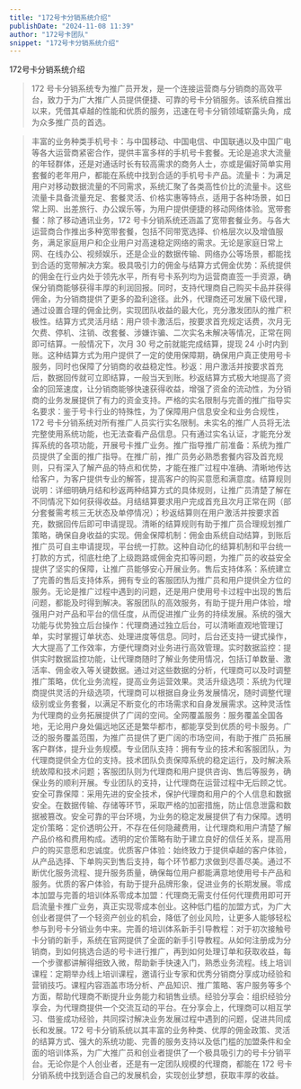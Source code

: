```yaml
---
title: "172号卡分销系统介绍"
publishDate: "2024-11-08 11:39"
author: "172号卡团队"
snippet: "172号卡分销系统介绍"
---
```


172号卡分销系统介绍
> 172 号卡分销系统专为推广员开发，是一个连接运营商与分销商的高效平台，致力于为广大推广人员提供便捷、可靠的号卡分销服务。该系统自推出以来，凭借其卓越的性能和优质的服务，迅速在号卡分销领域崭露头角，成为众多推广员的首选。​

> 丰富的业务种类​
手机号卡：与中国移动、中国电信、中国联通以及中国广电等各大运营商紧密合作，提供丰富多样的手机号卡套餐。无论是追求大流量的年轻群体，还是对通话时长有较高需求的商务人士，亦或是偏好简单实用套餐的老年用户，都能在系统中找到合适的手机号卡产品。​
流量卡：为满足用户对移动数据流量的不同需求，系统汇聚了各类高性价比的流量卡。这些流量卡具备流量充足、套餐灵活、价格实惠等特点，适用于各种场景，如日常上网、出差旅行、办公娱乐等，为用户提供便捷的移动网络体验。​
宽带套餐：除了移动通讯业务，172 号卡分销系统还涵盖了宽带套餐业务。与各大运营商合作推出多种宽带套餐，包括不同带宽选择、价格层次以及增值服务，满足家庭用户和企业用户对高速稳定网络的需求。无论是家庭日常上网、在线办公、视频娱乐，还是企业的数据传输、网络办公等场景，都能找到合适的宽带解决方案。​
极具吸引力的佣金与结算方式​
佣金优势：系统提供的佣金在行业内处于领先水平，所有号卡系列均为运营商直签一手资源，确保分销商能够获得丰厚的利润回报。同时，支持代理商自己购买卡品并获得佣金，为分销商提供了更多的盈利途径。此外，代理商还可发展下级代理，通过设置合理的佣金比例，实现团队收益的最大化，充分激发团队的推广积极性。​
结算方式灵活​
月结：用户领卡激活后，按要求首充规定话费，次月无欠费、停机、注销、改套餐、涉嫌诈骗、二次实名未解决等情况，正常在网即可结算。一般情况下，次月 30 号之前就能完成结算，提现 24 小时内到账。这种结算方式为用户提供了一定的使用保障期，确保用户真正使用号卡服务，同时也保障了分销商的收益稳定性。​
秒返：用户激活并按要求首充后，数据回传就可立即结算，一般当天到账。秒返结算方式极大地提高了资金的回笼速度，让分销商能够快速获得收益，增强了资金的流动性，为分销商的业务发展提供了有力的资金支持。​
严格的实名限制与完善的推广指导​
实名要求：鉴于号卡行业的特殊性，为了保障用户信息安全和业务合规性，172 号卡分销系统对所有推广人员实行实名限制。未实名的推广人员将无法完整使用系统功能，也无法查看产品信息。只有通过实名认证，才能充分发挥系统的各项功能，开展号卡推广业务。​
推广指导​
推广前准备：系统为推广员提供了全面的推广指导。在推广前，推广员务必熟悉套餐内容及首充规则，只有深入了解产品的特点和优势，才能在推广过程中准确、清晰地传达给客户，为客户提供专业的解答，提高客户的购买意愿和满意度。​
结算规则说明：详细明确月结和秒返两种结算方式的具体规则，让推广员清楚了解在不同情况下如何获得收益。月结结算要求用户完成首充且次月正常在网（部分套餐需考核三无状态及单停情况）；秒返结算则在用户激活并按要求首充，数据回传后即可申请提现。清晰的结算规则有助于推广员合理规划推广策略，确保自身收益的实现。​
佣金保障机制：佣金由系统自动结算，到账后推广员可自主申请提现，平台统一打款。这种自动化的结算机制和平台统一打款的方式，彻底杜绝了上级跑路或佣金克扣等问题，为推广员的收益安全提供了坚实的保障，让推广员能够安心开展业务。​
售后支持体系：系统建立了完善的售后支持体系，拥有专业的客服团队为推广员和用户提供全方位的服务。无论是推广过程中遇到的问题，还是用户使用号卡过程中出现的售后问题，都能及时得到解决。客服团队的高效服务，有助于提升用户体验，增强用户对产品和平台的信任度，从而促进推广业务的持续发展。​
系统的强大功能与优势​
独立后台操作：代理商通过独立后台，可以清晰直观地管理订单，实时掌握订单状态、处理进度等信息。同时，后台还支持一键式操作，大大提高了工作效率，方便代理商对业务进行高效管理。​
实时数据监控：提供实时数据监控功能，让代理商随时了解业务使用情况，包括订单数量、激活率、佣金收入等关键数据。通过对这些数据的分析，代理商可以及时调整推广策略，优化业务流程，提高业务运营效果。​
灵活升级选项：系统为代理商提供灵活的升级选项，代理商可以根据自身业务发展情况，随时调整代理级别或业务套餐，以满足不断变化的市场需求和自身发展需求。这种灵活性为代理商的业务拓展提供了广阔的空间。​
全网覆盖服务：服务覆盖全国各地，无论用户身处偏远地区还是繁华都市，都能享受到优质的号卡服务。广泛的服务覆盖范围，为推广员提供了更广阔的市场空间，有助于推广员拓展客户群体，提升业务规模。​
专业团队支持：拥有专业的技术和客服团队，为代理商提供全方位的支持。技术团队负责保障系统的稳定运行，及时解决系统故障和技术问题；客服团队则为代理商和用户提供咨询、售后等服务，确保业务的顺利开展。专业团队的支持，让代理商在运营过程中无后顾之忧。​
安全可靠保障：采用先进的安全技术，保护代理商和用户的个人信息和数据安全。在数据传输、存储等环节，采取严格的加密措施，防止信息泄露和数据被篡改。安全可靠的平台环境，为业务的稳定发展提供了有力保障。​
透明定价策略：定价透明公开，不存在任何隐藏费用，让代理商和用户清楚了解产品价格和费用构成。透明的定价策略有助于建立良好的信任关系，提高用户的购买意愿和忠诚度。​
优质客户体验：始终致力于提供卓越的客户体验，从产品选择、下单购买到售后支持，每个环节都力求做到尽善尽美。通过不断优化服务流程、提升服务质量，确保每位用户都能满意地使用号卡产品和服务。优质的客户体验，有助于提升品牌形象，促进业务的长期发展。​
零成本加盟与完善的培训体系​
零成本加盟：代理商无需支付任何代理费用即可开启流量卡推广业务，真正实现零成本创业。这种低门槛的加盟方式，为广大创业者提供了一个轻资产创业的机会，降低了创业风险，让更多人能够轻松参与到号卡分销业务中来。​
完善的培训体系​
新手引导教程：对于初次接触号卡分销的新手，系统在官网提供了全面的新手引导教程。从如何注册成为分销商，到如何挑选合适的号卡进行推广，再到如何处理订单和获取收益，每一个步骤都讲解得细致入微，帮助新手快速入门，熟悉业务流程。​
线上培训课程：定期举办线上培训课程，邀请行业专家和优秀分销商分享成功经验和营销技巧。课程内容涵盖市场分析、产品知识、推广策略、客户服务等多个方面，帮助代理商不断提升业务能力和销售业绩。​
经验分享会：组织经验分享会，为代理商提供一个交流互动的平台。在分享会上，代理商可以相互学习、借鉴成功经验，共同探讨解决业务发展过程中遇到的问题，促进共同成长和发展。​
172 号卡分销系统以其丰富的业务种类、优厚的佣金政策、灵活的结算方式、强大的系统功能、完善的服务支持以及低门槛的加盟条件和全面的培训体系，为广大推广员和创业者提供了一个极具吸引力的号卡分销平台。无论你是个人创业者，还是有一定团队规模的代理商，都能在 172 号卡分销系统中找到适合自己的发展机会，实现创业梦想，获取丰厚的收益。​
